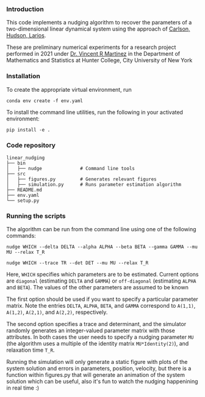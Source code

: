 ### Introduction

This code implements a nudging algorithm to recover the parameters of a two-dimensional linear dynamical system using the approach of [Carlson, Hudson, Larios](https://doi.org/10.1137/19M1248583).

These are preliminary numerical experiments for a research project performed in 2021 under [Dr. Vincent R Martinez](http://math.hunter.cuny.edu/vmartine/) in the Department of Mathematics and Statistics at Hunter College, City University of New York

### Installation

To create the appropriate virtual environment, run

```
conda env create -f env.yaml
```

To install the command line utilities, run the following in your activated environment:

```
pip install -e .
```

### Code repository
```
linear_nudging
├── bin
│   ├── nudge              # Command line tools
├── src                    
│   ├── figures.py         # Generates relevant figures
│   ├── simulation.py      # Runs parameter estimation algorithm
├── README.md
├── env.yaml
└── setup.py
```
### Running the scripts

The algorithm can be run from the command line using one of the following commands:

```
nudge WHICH --delta DELTA --alpha ALPHA --beta BETA --gamma GAMMA --mu MU --relax T_R

nudge WHICH --trace TR --det DET --mu MU --relax T_R
```

Here, `WHICH` specifies which parameters are to be estimated. Current options are `diagonal` (estimating `DELTA` and `GAMMA`) or `off-diagonal` (estimating `ALPHA` and `BETA`). The values of the other parameters are assumed to be known

The first option should be used if you want to specify a particular parameter matrix. Note the entries `DELTA`, `ALPHA`, `BETA`, and `GAMMA` correspond to `A(1,1)`, `A(1,2)`, `A(2,1)`, and `A(2,2)`, respectively.

The second option specifies a trace and determinant, and the simulator randomly generates an integer-valued parameter matrix with those attributes. In both cases the user needs to specify a nudging parameter `MU` (the algorithm uses a multiple of the identity matrix `MU*Identity(2)`), and relaxation time `T_R`.

Running the simulation will only generate a static figure with plots of the system solution and errors in parameters, position, velocity, but there is a function within figures.py that will generate an animation of the system solution which can be useful, also it's fun to watch the nudging happenining in real time :)
